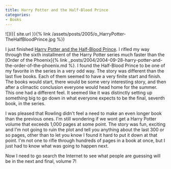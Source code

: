 ```yaml
---
title: Harry Potter and the Half-Blood Prince
categories:
- Books
---
```


![]({{ site.url }}{% link /assets/posts/2005/o_HarryPotter-TheHalfBloodPrince.jpg %})


I just finished [Harry Potter and the Half-Blood Prince](http://search.barnesandnoble.com/booksearch/isbnInquiry.asp?ISBN=0439784549). I rifled my way through the sixth installment of the Harry Potter series much faster than the [Order of the Phoenix]{% link _posts/2004/2004-09-28-harry-potter-and-the-order-of-the-phoenix.md %}. I found the Half-Blood Prince to be one of my favorite in the series in a very odd way. The story was different than the last five books. Each of them seemed to have a very finite start and finish. The books would start, there would be some very interesting story, and then after a climactic conclusion everyone would head home for the summer. This one had a different feel. It seemed like it was distinctly setting up something big to go down in what everyone expects to be the final, seventh book, in the series.

I was pleased that Rowling didn't feel a need to make an even longer book than the previous ones. I'm still wondering if we wont get a Harry Potter volume that exceeds 1,000 pages at some point. The story was fun, exciting and I'm not going to ruin the plot and tell you anything about the last 300 or so pages, other than to let you know I found it hard to put it down at that point. I'm not one to rifle through hundreds of pages in a book at once, but I just had to know what was going to happen next.

Now I need to go search the Internet to see what people are guessing will be in the next and final, volume 7!

